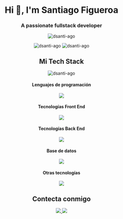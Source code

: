 
<h1 align="center">Hi 👋, I'm Santiago Figueroa</h1>
<h3 align="center">A passionate fullstack developer</h3>
<p align="center"> <img src="https://komarev.com/ghpvc/?username=dsanti-ago&label=Profile%20views&color=0e75b6&style=flat" alt="dsanti-ago" /> </p>


<p align="center">
<img  src="https://github-readme-streak-stats.herokuapp.com/?user=dsanti-ago&" alt="dsanti-ago" />
<img  src="https://github-readme-stats.vercel.app/api?username=dsanti-ago&show_icons=true&locale=en" alt="dsanti-ago" />
</p>


<h2 align="center">Mi Tech Stack</h2>
<p align="center">
<img  src="https://github-readme-stats.vercel.app/api/top-langs?username=dsanti-ago&show_icons=true&locale=en&layout=compact" alt="dsanti-ago" />
</p>

<h4 align="center">Lenguajes de programación</h4>
<p align="center">
    <img src="https://skillicons.dev/icons?i=javascript,ts,python,php" />
</p>
<h4 align="center">Tecnologías Front End</h4>
<p align="center">
    <img src="https://skillicons.dev/icons?i=html,css,sass,react,angular,redux,nextjs,astro" />
</p>
<h4 align="center">Tecnologías Back End</h4>
<p align="center">
    <img src="https://skillicons.dev/icons?i=nodejs,express,flask,django,fastapi,graphql" />
</p>

<h4 align="center">Base de datos</h4>
<p align="center">
    <img src="https://skillicons.dev/icons?i=mongodb,redis,postgres,sqlite" />
</p>
<h4 align="center">Otras tecnologías</h4>
<p align="center">
    <img src="https://skillicons.dev/icons?i=git,githubactions,azure,docker,wordpress,electron,graphql,vite" />
</p>

<h2 align="center">Contecta conmigo</h2>
<p align="center">
  <a href="https://github.com/dsanti-ago">
    <img src="https://skillicons.dev/icons?i=github" />
  </a>
    <a href="www.linkedin.com/in/santiago-figueroa-7535b52b6">
    <img src="https://skillicons.dev/icons?i=linkedin" />
  </a>
</p> 











